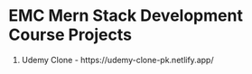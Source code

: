 # EMC Mern Stack Development Course Projects


<ol>
  <li>Udemy Clone - https://udemy-clone-pk.netlify.app/</li>
</ol>
